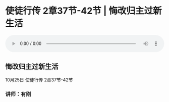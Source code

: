 # 使徒行传 2章37节-42节 | 悔改归主过新生活

<audio style="width: 100%;" preload="false" controls controlslist="nodownload"><source src="https://file.simai.life/audio/mp3/2020/tu_2-37-42-201025.mp3" type="audio/mpeg">Your browser does not support the audio element.</audio>

## 悔改归主过新生活
10月25日 
使徒行传 2章37节-42节
### 讲师：有刚

